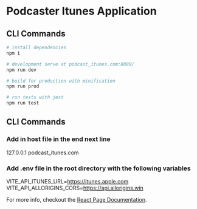 # Podcaster Itunes Application

## CLI Commands

```bash
# install dependencies
npm i

# development serve at podcast_itunes.com:8080/
npm run dev

# build for production with minification
npm run prod

# run tests with jest
npm run test
```

## CLI Commands

### Add in host file in the end next line
127.0.0.1     podcast_itunes.com

### Add .env file in the root directory with the following variables
VITE_API_ITUNES_URL=https://itunes.apple.com
VITE_API_ALLORIGINS_CORS=https://api.allorigins.win


For more info, checkout the [React Page Documentation](https://beta.es.reactjs.org/).
